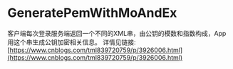 # GeneratePemWithMoAndEx
客户端每次登录服务端返回一个不同的XML串，由公钥的模数和指数构成，App用这个串生成公钥加密相关信息。
详情见链接: [https://www.cnblogs.com/tml839720759/p/3926006.html](https://www.cnblogs.com/tml839720759/p/3926006.html)
